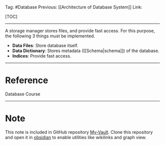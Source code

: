 Tag: #Database 
Previous: [[Architecture of Database System]]
Link: 

[TOC]

---

A storage manager stores files, and provide fast access. For this purpose, the following 3 things must be implemented.

- **Data Files**: Store database itself.
- **Data Dictionary**: Stores metadata ([[Schema|schema]]) of the database.
- **Indices**: Provide fast access.

---

# Reference

Database Course

---

# Note

This note is included in GitHub repository [My-Vault](https://github.com/LittleD3092/My-Vault.git). Clone this repository and open it in [obsidian](https://obsidian.md/) to enable utilities like wikilinks and graph view.